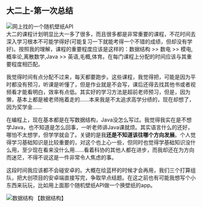 ## 大二上-第一次总结
![网上找的一个随机壁纸API](https://bing.ioliu.cn/v1/rand)
</br>
大二的课程计划明显比大一多了很多，而且很多都是非常重要的课程，不花时间去深入学习根本不可能学得好(可能复习一下就能考得一个不错的成绩，但却没有学好)。按照我的理解，课程的重要程度应该是这样的：数据结构 >> 数电 >> 模电,概率论,离散数学,Java >> 英语,毛概,体育。在每门课程上分配的时间应该与其重要程度相匹配。

我觉得时间有点分配不过来，每天都要跑步。这些课程，我觉得把，可能是因为平时都没有预习，听课是听懂了，但是作业就是不会写，课后还得去找其他书或者视频看才能看明白，效率有点低。其实好的学习方法是超前老师预习，但是，因为懒，基本上都是被老师拖着走的……本来我是不太追求高学分绩的，现在却想了，因为奖学金……

在编程上，现在基本都是在写数据结构，Java没怎么写过。我觉得我实在是不想学Java，也不知道是怎么回事，一听老师讲Java课就烦。其实语言什么的还好，哪怕不太想学，但学学就会了。关键的是我**还是不知道该往哪个方向发展**。个人觉得学习基础知识是比较重要的，对这个也上心一些，但同时也觉得学基础知识没什么用，至少现在看来没什么用……看着科协的其他人都在进步，而我却还在为方向而迷茫，不得不说这是一件非常令人焦虑的事。

这段时间我应该都不会碰安卓的。大概在绘蓝杯的时候才会再用，我们三个打算组队，把大创项目的安卓端直接写完，争取早点结题。在这之前也有可能我想写个小东西来玩玩，比如用上面那个随机壁纸API做一个换壁纸的app。

![数据结构](https://i.loli.net/2019/10/11/zGmWP1oBHbQ5xFD.png)
【数据结构】